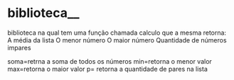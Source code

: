 # biblioteca__
biblioteca na qual tem uma função chamada calculo que a mesma retorna: 
A média da lista
O menor número
O maior número 
Quantidade de números impares

soma=retrna a soma de todos os números
min=retorna o menor valor
max=retorna o maior valor
p= retorna a quantidade de pares na lista
